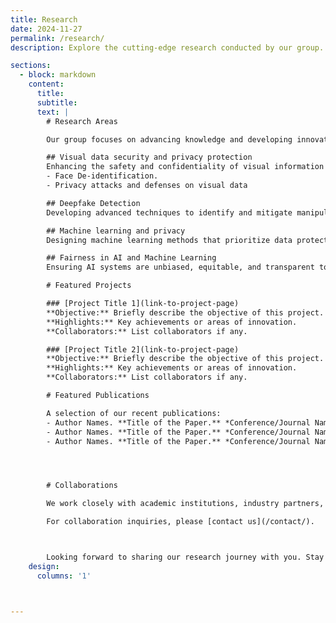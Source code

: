 ```yaml
---
title: Research
date: 2024-11-27
permalink: /research/
description: Explore the cutting-edge research conducted by our group.

sections:
  - block: markdown
    content:
      title:
      subtitle:
      text: |
        # Research Areas

        Our group focuses on advancing knowledge and developing innovative solutions in the following key areas:

        ## Visual data security and privacy protection
        Enhancing the safety and confidentiality of visual information through innovative AI-driven solutions.
        - Face De-identification.
        - Privacy attacks and defenses on visual data

        ## Deepfake Detection
        Developing advanced techniques to identify and mitigate manipulated media for secure and trustworthy digital spaces.

        ## Machine learning and privacy
        Designing machine learning methods that prioritize data protection and ethical use of sensitive information.

        ## Fairness in AI and Machine Learning
        Ensuring AI systems are unbiased, equitable, and transparent to foster trust and inclusivity in technology.

        # Featured Projects

        ### [Project Title 1](link-to-project-page)
        **Objective:** Briefly describe the objective of this project.  
        **Highlights:** Key achievements or areas of innovation.  
        **Collaborators:** List collaborators if any.  

        ### [Project Title 2](link-to-project-page)
        **Objective:** Briefly describe the objective of this project.  
        **Highlights:** Key achievements or areas of innovation.  
        **Collaborators:** List collaborators if any.  

        # Featured Publications

        A selection of our recent publications:
        - Author Names. **Title of the Paper.** *Conference/Journal Name,* Year. [DOI/Link](#)
        - Author Names. **Title of the Paper.** *Conference/Journal Name,* Year. [DOI/Link](#)
        - Author Names. **Title of the Paper.** *Conference/Journal Name,* Year. [DOI/Link](#)




        # Collaborations

        We work closely with academic institutions, industry partners, and research organizations to solve pressing challenges.

        For collaboration inquiries, please [contact us](/contact/).



        Looking forward to sharing our research journey with you. Stay connected!
    design:
      columns: '1'



---
```

